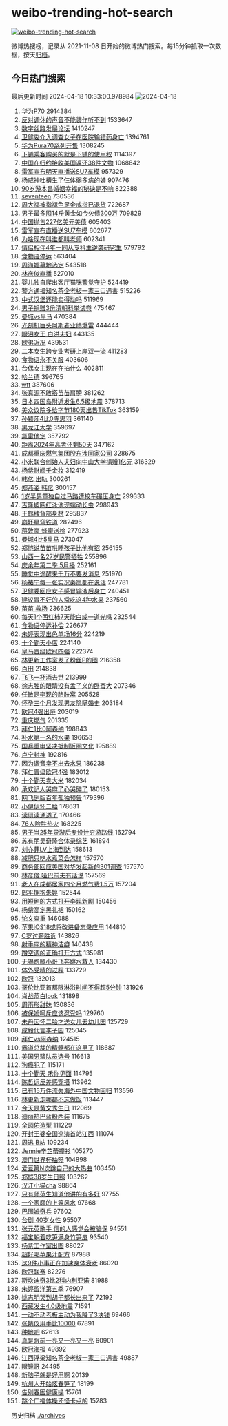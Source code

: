 # weibo-trending-hot-search

[![weibo-trending-hot-search](https://github.com/ameizi/weibo-trending-hot-search/actions/workflows/ci.yml/badge.svg)](https://github.com/ameizi/weibo-trending-hot-search/actions/workflows/ci.yml)

微博热搜榜，记录从 2021-11-08 日开始的微博热门搜索。每15分钟抓取一次数据，按天[归档](./archives)。

## 今日热门搜索

<!-- BEGIN --> 
最后更新时间 2024-04-18 10:33:00.978984 
![2024-04-18](https://imgs-storage.s3.us-east-005.backblazeb2.com/20240418/2024-04-18.png?versionId=4_z8fbbed132d73df8689c40f13_f106320e735f114ac_d20240418_m023300_c005_v0501012_t0016_u01713407580942) 
1. [华为P70](https://s.weibo.com/weibo?q=%E5%8D%8E%E4%B8%BAP70&t=31&band_rank=1&Refer=top) 2914384
1. [反对调休的声音不能装作听不到](https://s.weibo.com/weibo?q=%23%E5%8F%8D%E5%AF%B9%E8%B0%83%E4%BC%91%E7%9A%84%E5%A3%B0%E9%9F%B3%E4%B8%8D%E8%83%BD%E8%A3%85%E4%BD%9C%E5%90%AC%E4%B8%8D%E5%88%B0%23&t=31&band_rank=18&Refer=top) 1533647
1. [数字丝路发展论坛](https://s.weibo.com/weibo?q=%23%E6%95%B0%E5%AD%97%E4%B8%9D%E8%B7%AF%E5%8F%91%E5%B1%95%E8%AE%BA%E5%9D%9B%23&t=31&band_rank=3&Refer=top) 1410247
1. [卫健委介入调查女子在医院输错药身亡](https://s.weibo.com/weibo?q=%23%E5%8D%AB%E5%81%A5%E5%A7%94%E4%BB%8B%E5%85%A5%E8%B0%83%E6%9F%A5%E5%A5%B3%E5%AD%90%E5%9C%A8%E5%8C%BB%E9%99%A2%E8%BE%93%E9%94%99%E8%8D%AF%E8%BA%AB%E4%BA%A1%23&t=31&band_rank=1&Refer=top) 1394761
1. [华为Pura70系列开售](https://s.weibo.com/weibo?q=%23%E5%8D%8E%E4%B8%BAPura70%E7%B3%BB%E5%88%97%E5%BC%80%E5%94%AE%23&t=31&band_rank=4&Refer=top) 1308245
1. [下铺乘客购买的就是下铺的使用权](https://s.weibo.com/weibo?q=%23%E4%B8%8B%E9%93%BA%E4%B9%98%E5%AE%A2%E8%B4%AD%E4%B9%B0%E7%9A%84%E5%B0%B1%E6%98%AF%E4%B8%8B%E9%93%BA%E7%9A%84%E4%BD%BF%E7%94%A8%E6%9D%83%23&t=31&band_rank=1&Refer=top) 1114397
1. [中国在纽约接收美国返还38件文物](https://s.weibo.com/weibo?q=%23%E4%B8%AD%E5%9B%BD%E5%9C%A8%E7%BA%BD%E7%BA%A6%E6%8E%A5%E6%94%B6%E7%BE%8E%E5%9B%BD%E8%BF%94%E8%BF%9838%E4%BB%B6%E6%96%87%E7%89%A9%23&t=31&band_rank=29&Refer=top) 1068842
1. [雷军宣布明天直播送SU7车模](https://s.weibo.com/weibo?q=%23%E9%9B%B7%E5%86%9B%E5%AE%A3%E5%B8%83%E6%98%8E%E5%A4%A9%E7%9B%B4%E6%92%AD%E9%80%81SU7%E8%BD%A6%E6%A8%A1%23&t=31&band_rank=4&Refer=top) 957329
1. [杨威神吐槽生了仨体弱多病的娃](https://s.weibo.com/weibo?q=%23%E6%9D%A8%E5%A8%81%E7%A5%9E%E5%90%90%E6%A7%BD%E7%94%9F%E4%BA%86%E4%BB%A8%E4%BD%93%E5%BC%B1%E5%A4%9A%E7%97%85%E7%9A%84%E5%A8%83%23&t=31&band_rank=14&Refer=top) 907476
1. [90岁游本昌婚姻幸福的秘诀是不响](https://s.weibo.com/weibo?q=%2390%E5%B2%81%E6%B8%B8%E6%9C%AC%E6%98%8C%E5%A9%9A%E5%A7%BB%E5%B9%B8%E7%A6%8F%E7%9A%84%E7%A7%98%E8%AF%80%E6%98%AF%E4%B8%8D%E5%93%8D%23&t=31&band_rank=1&Refer=top) 822388
1. [seventeen](https://s.weibo.com/weibo?q=seventeen&t=31&band_rank=5&Refer=top) 730536
1. [周大福被指褪色足金戒指已退货](https://s.weibo.com/weibo?q=%23%E5%91%A8%E5%A4%A7%E7%A6%8F%E8%A2%AB%E6%8C%87%E8%A4%AA%E8%89%B2%E8%B6%B3%E9%87%91%E6%88%92%E6%8C%87%E5%B7%B2%E9%80%80%E8%B4%A7%23&t=31&band_rank=6&Refer=top) 722687
1. [男子最多囤14斤黄金如今欠债300万](https://s.weibo.com/weibo?q=%23%E7%94%B7%E5%AD%90%E6%9C%80%E5%A4%9A%E5%9B%A414%E6%96%A4%E9%BB%84%E9%87%91%E5%A6%82%E4%BB%8A%E6%AC%A0%E5%80%BA300%E4%B8%87%23&t=31&band_rank=47&Refer=top) 709829
1. [中国抛售227亿美元美债](https://s.weibo.com/weibo?q=%23%E4%B8%AD%E5%9B%BD%E6%8A%9B%E5%94%AE227%E4%BA%BF%E7%BE%8E%E5%85%83%E7%BE%8E%E5%80%BA%23&t=31&band_rank=16&Refer=top) 605403
1. [雷军宣布直播送SU7车模](https://s.weibo.com/weibo?q=%23%E9%9B%B7%E5%86%9B%E5%AE%A3%E5%B8%83%E7%9B%B4%E6%92%AD%E9%80%81SU7%E8%BD%A6%E6%A8%A1%23&t=31&band_rank=6&Refer=top) 602677
1. [为啥现在叫谁都叫老师](https://s.weibo.com/weibo?q=%23%E4%B8%BA%E5%95%A5%E7%8E%B0%E5%9C%A8%E5%8F%AB%E8%B0%81%E9%83%BD%E5%8F%AB%E8%80%81%E5%B8%88%23&t=31&band_rank=22&Refer=top) 602341
1. [情侣相伴4年一同从专科生逆袭研究生](https://s.weibo.com/weibo?q=%23%E6%83%85%E4%BE%A3%E7%9B%B8%E4%BC%B44%E5%B9%B4%E4%B8%80%E5%90%8C%E4%BB%8E%E4%B8%93%E7%A7%91%E7%94%9F%E9%80%86%E8%A2%AD%E7%A0%94%E7%A9%B6%E7%94%9F%23&t=31&band_rank=50&Refer=top) 579792
1. [食物语停运](https://s.weibo.com/weibo?q=%23%E9%A3%9F%E7%89%A9%E8%AF%AD%E5%81%9C%E8%BF%90%23&t=31&band_rank=2&Refer=top) 563404
1. [周海媚墓地选定](https://s.weibo.com/weibo?q=%23%E5%91%A8%E6%B5%B7%E5%AA%9A%E5%A2%93%E5%9C%B0%E9%80%89%E5%AE%9A%23&t=31&band_rank=7&Refer=top) 543518
1. [林彦俊直播](https://s.weibo.com/weibo?q=%E6%9E%97%E5%BD%A6%E4%BF%8A%E7%9B%B4%E6%92%AD&t=31&band_rank=4&Refer=top) 527010
1. [婴儿独自爬出客厅猫咪警觉守护](https://s.weibo.com/weibo?q=%23%E5%A9%B4%E5%84%BF%E7%8B%AC%E8%87%AA%E7%88%AC%E5%87%BA%E5%AE%A2%E5%8E%85%E7%8C%AB%E5%92%AA%E8%AD%A6%E8%A7%89%E5%AE%88%E6%8A%A4%23&t=31&band_rank=50&Refer=top) 524419
1. [警方通报知名茶企老板一家三口遇害](https://s.weibo.com/weibo?q=%23%E8%AD%A6%E6%96%B9%E9%80%9A%E6%8A%A5%E7%9F%A5%E5%90%8D%E8%8C%B6%E4%BC%81%E8%80%81%E6%9D%BF%E4%B8%80%E5%AE%B6%E4%B8%89%E5%8F%A3%E9%81%87%E5%AE%B3%23&t=31&band_rank=40&Refer=top) 515226
1. [中式汉堡还能卖得动吗](https://s.weibo.com/weibo?q=%23%E4%B8%AD%E5%BC%8F%E6%B1%89%E5%A0%A1%E8%BF%98%E8%83%BD%E5%8D%96%E5%BE%97%E5%8A%A8%E5%90%97%23&t=31&band_rank=17&Refer=top) 511969
1. [男子捐赠3份清朝科举试卷](https://s.weibo.com/weibo?q=%23%E7%94%B7%E5%AD%90%E6%8D%90%E8%B5%A03%E4%BB%BD%E6%B8%85%E6%9C%9D%E7%A7%91%E4%B8%BE%E8%AF%95%E5%8D%B7%23&t=31&band_rank=9&Refer=top) 475467
1. [曼城vs皇马](https://s.weibo.com/weibo?q=%23%E6%9B%BC%E5%9F%8Evs%E7%9A%87%E9%A9%AC%23&t=31&band_rank=29&Refer=top) 470384
1. [光刻机巨头阿斯麦业绩爆雷](https://s.weibo.com/weibo?q=%23%E5%85%89%E5%88%BB%E6%9C%BA%E5%B7%A8%E5%A4%B4%E9%98%BF%E6%96%AF%E9%BA%A6%E4%B8%9A%E7%BB%A9%E7%88%86%E9%9B%B7%23&t=31&band_rank=18&Refer=top) 444444
1. [眼泪女王 白洪夫妇](https://s.weibo.com/weibo?q=%E7%9C%BC%E6%B3%AA%E5%A5%B3%E7%8E%8B%20%E7%99%BD%E6%B4%AA%E5%A4%AB%E5%A6%87&t=31&band_rank=11&Refer=top) 443135
1. [欧弟近况](https://s.weibo.com/weibo?q=%23%E6%AC%A7%E5%BC%9F%E8%BF%91%E5%86%B5%23&t=31&band_rank=40&Refer=top) 439531
1. [二本女生跨专业考研上岸双一流](https://s.weibo.com/weibo?q=%23%E4%BA%8C%E6%9C%AC%E5%A5%B3%E7%94%9F%E8%B7%A8%E4%B8%93%E4%B8%9A%E8%80%83%E7%A0%94%E4%B8%8A%E5%B2%B8%E5%8F%8C%E4%B8%80%E6%B5%81%23&t=31&band_rank=6&Refer=top) 411283
1. [食物语永不关服](https://s.weibo.com/weibo?q=%23%E9%A3%9F%E7%89%A9%E8%AF%AD%E6%B0%B8%E4%B8%8D%E5%85%B3%E6%9C%8D%23&t=31&band_rank=7&Refer=top) 403606
1. [台偶女主现在在拍什么](https://s.weibo.com/weibo?q=%23%E5%8F%B0%E5%81%B6%E5%A5%B3%E4%B8%BB%E7%8E%B0%E5%9C%A8%E5%9C%A8%E6%8B%8D%E4%BB%80%E4%B9%88%23&t=31&band_rank=18&Refer=top) 402811
1. [哈兰德](https://s.weibo.com/weibo?q=%E5%93%88%E5%85%B0%E5%BE%B7&t=31&band_rank=32&Refer=top) 396765
1. [wtt](https://s.weibo.com/weibo?q=wtt&t=31&band_rank=13&Refer=top) 387606
1. [张真源不敢搭苗苗肩膀](https://s.weibo.com/weibo?q=%23%E5%BC%A0%E7%9C%9F%E6%BA%90%E4%B8%8D%E6%95%A2%E6%90%AD%E8%8B%97%E8%8B%97%E8%82%A9%E8%86%80%23&t=31&band_rank=8&Refer=top) 381262
1. [日本四国岛附近发生6.5级地震](https://s.weibo.com/weibo?q=%23%E6%97%A5%E6%9C%AC%E5%9B%9B%E5%9B%BD%E5%B2%9B%E9%99%84%E8%BF%91%E5%8F%91%E7%94%9F6.5%E7%BA%A7%E5%9C%B0%E9%9C%87%23&t=31&band_rank=9&Refer=top) 378713
1. [美众议院多给字节180天出售TikTok](https://s.weibo.com/weibo?q=%23%E7%BE%8E%E4%BC%97%E8%AE%AE%E9%99%A2%E5%A4%9A%E7%BB%99%E5%AD%97%E8%8A%82180%E5%A4%A9%E5%87%BA%E5%94%AETikTok%23&t=31&band_rank=13&Refer=top) 363159
1. [孙颖莎4比0陈思羽](https://s.weibo.com/weibo?q=%23%E5%AD%99%E9%A2%96%E8%8E%8E4%E6%AF%940%E9%99%88%E6%80%9D%E7%BE%BD%23&t=31&band_rank=10&Refer=top) 361140
1. [黑龙江大学](https://s.weibo.com/weibo?q=%E9%BB%91%E9%BE%99%E6%B1%9F%E5%A4%A7%E5%AD%A6&t=31&band_rank=11&Refer=top) 359697
1. [氯雷他定](https://s.weibo.com/weibo?q=%E6%B0%AF%E9%9B%B7%E4%BB%96%E5%AE%9A&t=31&band_rank=12&Refer=top) 357792
1. [距离2024年高考还剩50天](https://s.weibo.com/weibo?q=%23%E8%B7%9D%E7%A6%BB2024%E5%B9%B4%E9%AB%98%E8%80%83%E8%BF%98%E5%89%A950%E5%A4%A9%23&t=31&band_rank=28&Refer=top) 347162
1. [成都重庆燃气集团股东涉同家公司](https://s.weibo.com/weibo?q=%23%E6%88%90%E9%83%BD%E9%87%8D%E5%BA%86%E7%87%83%E6%B0%94%E9%9B%86%E5%9B%A2%E8%82%A1%E4%B8%9C%E6%B6%89%E5%90%8C%E5%AE%B6%E5%85%AC%E5%8F%B8%23&t=31&band_rank=15&Refer=top) 328675
1. [小米联合创始人夫妇向中山大学捐赠1亿元](https://s.weibo.com/weibo?q=%23%E5%B0%8F%E7%B1%B3%E8%81%94%E5%90%88%E5%88%9B%E5%A7%8B%E4%BA%BA%E5%A4%AB%E5%A6%87%E5%90%91%E4%B8%AD%E5%B1%B1%E5%A4%A7%E5%AD%A6%E6%8D%90%E8%B5%A01%E4%BA%BF%E5%85%83%23&t=31&band_rank=15&Refer=top) 316329
1. [杨紫财阀千金妆](https://s.weibo.com/weibo?q=%23%E6%9D%A8%E7%B4%AB%E8%B4%A2%E9%98%80%E5%8D%83%E9%87%91%E5%A6%86%23&t=31&band_rank=19&Refer=top) 312419
1. [韩亿 出轨](https://s.weibo.com/weibo?q=%E9%9F%A9%E4%BA%BF%20%E5%87%BA%E8%BD%A8&t=31&band_rank=11&Refer=top) 300261
1. [郑燕姿 韩亿](https://s.weibo.com/weibo?q=%E9%83%91%E7%87%95%E5%A7%BF%20%E9%9F%A9%E4%BA%BF&t=31&band_rank=17&Refer=top) 300157
1. [1岁半男童独自过马路遭校车碾压身亡](https://s.weibo.com/weibo?q=%231%E5%B2%81%E5%8D%8A%E7%94%B7%E7%AB%A5%E7%8B%AC%E8%87%AA%E8%BF%87%E9%A9%AC%E8%B7%AF%E9%81%AD%E6%A0%A1%E8%BD%A6%E7%A2%BE%E5%8E%8B%E8%BA%AB%E4%BA%A1%23&t=31&band_rank=31&Refer=top) 299333
1. [吉隆坡网红泳池现蠕动长虫](https://s.weibo.com/weibo?q=%23%E5%90%89%E9%9A%86%E5%9D%A1%E7%BD%91%E7%BA%A2%E6%B3%B3%E6%B1%A0%E7%8E%B0%E8%A0%95%E5%8A%A8%E9%95%BF%E8%99%AB%23&t=31&band_rank=15&Refer=top) 298943
1. [王鹤棣背部身材](https://s.weibo.com/weibo?q=%23%E7%8E%8B%E9%B9%A4%E6%A3%A3%E8%83%8C%E9%83%A8%E8%BA%AB%E6%9D%90%23&t=31&band_rank=14&Refer=top) 295837
1. [崩坏星穹铁道](https://s.weibo.com/weibo?q=%E5%B4%A9%E5%9D%8F%E6%98%9F%E7%A9%B9%E9%93%81%E9%81%93&t=31&band_rank=16&Refer=top) 282496
1. [蒋敦豪 蜂蜜送检](https://s.weibo.com/weibo?q=%E8%92%8B%E6%95%A6%E8%B1%AA%20%E8%9C%82%E8%9C%9C%E9%80%81%E6%A3%80&t=31&band_rank=19&Refer=top) 277923
1. [曼城4比5皇马](https://s.weibo.com/weibo?q=%23%E6%9B%BC%E5%9F%8E4%E6%AF%945%E7%9A%87%E9%A9%AC%23&t=31&band_rank=17&Refer=top) 273047
1. [郑恺说苗苗哄睡孩子比他有招](https://s.weibo.com/weibo?q=%23%E9%83%91%E6%81%BA%E8%AF%B4%E8%8B%97%E8%8B%97%E5%93%84%E7%9D%A1%E5%AD%A9%E5%AD%90%E6%AF%94%E4%BB%96%E6%9C%89%E6%8B%9B%23&t=31&band_rank=16&Refer=top) 256155
1. [山西一名27岁民警牺牲](https://s.weibo.com/weibo?q=%23%E5%B1%B1%E8%A5%BF%E4%B8%80%E5%90%8D27%E5%B2%81%E6%B0%91%E8%AD%A6%E7%89%BA%E7%89%B2%23&t=31&band_rank=17&Refer=top) 255896
1. [庆余年第二季 5月播](https://s.weibo.com/weibo?q=%E5%BA%86%E4%BD%99%E5%B9%B4%E7%AC%AC%E4%BA%8C%E5%AD%A3%205%E6%9C%88%E6%92%AD&t=31&band_rank=18&Refer=top) 252161
1. [睡觉中途醒来千万不要发消息](https://s.weibo.com/weibo?q=%23%E7%9D%A1%E8%A7%89%E4%B8%AD%E9%80%94%E9%86%92%E6%9D%A5%E5%8D%83%E4%B8%87%E4%B8%8D%E8%A6%81%E5%8F%91%E6%B6%88%E6%81%AF%23&t=31&band_rank=22&Refer=top) 251970
1. [杨祐宁每一张实况秦岚都在说话](https://s.weibo.com/weibo?q=%23%E6%9D%A8%E7%A5%90%E5%AE%81%E6%AF%8F%E4%B8%80%E5%BC%A0%E5%AE%9E%E5%86%B5%E7%A7%A6%E5%B2%9A%E9%83%BD%E5%9C%A8%E8%AF%B4%E8%AF%9D%23&t=31&band_rank=39&Refer=top) 247781
1. [卫健委回应女子感冒输液后身亡](https://s.weibo.com/weibo?q=%23%E5%8D%AB%E5%81%A5%E5%A7%94%E5%9B%9E%E5%BA%94%E5%A5%B3%E5%AD%90%E6%84%9F%E5%86%92%E8%BE%93%E6%B6%B2%E5%90%8E%E8%BA%AB%E4%BA%A1%23&t=31&band_rank=20&Refer=top) 240451
1. [建议胃不好的人常吃这4种水果](https://s.weibo.com/weibo?q=%23%E5%BB%BA%E8%AE%AE%E8%83%83%E4%B8%8D%E5%A5%BD%E7%9A%84%E4%BA%BA%E5%B8%B8%E5%90%83%E8%BF%994%E7%A7%8D%E6%B0%B4%E6%9E%9C%23&t=31&band_rank=23&Refer=top) 237560
1. [苗苗 救场](https://s.weibo.com/weibo?q=%E8%8B%97%E8%8B%97%20%E6%95%91%E5%9C%BA&t=31&band_rank=22&Refer=top) 236625
1. [每天1个西红柿7天能白成一道光吗](https://s.weibo.com/weibo?q=%23%E6%AF%8F%E5%A4%A91%E4%B8%AA%E8%A5%BF%E7%BA%A2%E6%9F%BF7%E5%A4%A9%E8%83%BD%E7%99%BD%E6%88%90%E4%B8%80%E9%81%93%E5%85%89%E5%90%97%23&t=31&band_rank=42&Refer=top) 232544
1. [食物语停运补偿](https://s.weibo.com/weibo?q=%23%E9%A3%9F%E7%89%A9%E8%AF%AD%E5%81%9C%E8%BF%90%E8%A1%A5%E5%81%BF%23&t=31&band_rank=19&Refer=top) 226677
1. [朱婷表现出色单场16分](https://s.weibo.com/weibo?q=%23%E6%9C%B1%E5%A9%B7%E8%A1%A8%E7%8E%B0%E5%87%BA%E8%89%B2%E5%8D%95%E5%9C%BA16%E5%88%86%23&t=31&band_rank=33&Refer=top) 224219
1. [十个勤天小店](https://s.weibo.com/weibo?q=%E5%8D%81%E4%B8%AA%E5%8B%A4%E5%A4%A9%E5%B0%8F%E5%BA%97&t=31&band_rank=26&Refer=top) 224140
1. [皇马晋级欧冠四强](https://s.weibo.com/weibo?q=%23%E7%9A%87%E9%A9%AC%E6%99%8B%E7%BA%A7%E6%AC%A7%E5%86%A0%E5%9B%9B%E5%BC%BA%23&t=31&band_rank=15&Refer=top) 222374
1. [林更新工作室发了粉丝P的图](https://s.weibo.com/weibo?q=%23%E6%9E%97%E6%9B%B4%E6%96%B0%E5%B7%A5%E4%BD%9C%E5%AE%A4%E5%8F%91%E4%BA%86%E7%B2%89%E4%B8%9DP%E7%9A%84%E5%9B%BE%23&t=31&band_rank=27&Refer=top) 216358
1. [百田](https://s.weibo.com/weibo?q=%E7%99%BE%E7%94%B0&t=31&band_rank=20&Refer=top) 214838
1. [飞飞一杯酒去世](https://s.weibo.com/weibo?q=%23%E9%A3%9E%E9%A3%9E%E4%B8%80%E6%9D%AF%E9%85%92%E5%8E%BB%E4%B8%96%23&t=31&band_rank=21&Refer=top) 213999
1. [徐志胜的眼睛没有孟子义的卧蚕大](https://s.weibo.com/weibo?q=%E5%BE%90%E5%BF%97%E8%83%9C%E7%9A%84%E7%9C%BC%E7%9D%9B%E6%B2%A1%E6%9C%89%E5%AD%9F%E5%AD%90%E4%B9%89%E7%9A%84%E5%8D%A7%E8%9A%95%E5%A4%A7&t=31&band_rank=24&Refer=top) 207346
1. [任敏是李现的胳肢窝](https://s.weibo.com/weibo?q=%23%E4%BB%BB%E6%95%8F%E6%98%AF%E6%9D%8E%E7%8E%B0%E7%9A%84%E8%83%B3%E8%82%A2%E7%AA%9D%23&t=31&band_rank=25&Refer=top) 205528
1. [怀孕三个月发现男友隐瞒婚史](https://s.weibo.com/weibo?q=%23%E6%80%80%E5%AD%95%E4%B8%89%E4%B8%AA%E6%9C%88%E5%8F%91%E7%8E%B0%E7%94%B7%E5%8F%8B%E9%9A%90%E7%9E%92%E5%A9%9A%E5%8F%B2%23&t=31&band_rank=26&Refer=top) 203184
1. [欧冠4强出炉](https://s.weibo.com/weibo?q=%23%E6%AC%A7%E5%86%A04%E5%BC%BA%E5%87%BA%E7%82%89%23&t=31&band_rank=32&Refer=top) 203019
1. [重庆燃气](https://s.weibo.com/weibo?q=%E9%87%8D%E5%BA%86%E7%87%83%E6%B0%94&t=31&band_rank=38&Refer=top) 201335
1. [拜仁1比0阿森纳](https://s.weibo.com/weibo?q=%23%E6%8B%9C%E4%BB%811%E6%AF%940%E9%98%BF%E6%A3%AE%E7%BA%B3%23&t=31&band_rank=16&Refer=top) 198843
1. [补水第一名的水果](https://s.weibo.com/weibo?q=%23%E8%A1%A5%E6%B0%B4%E7%AC%AC%E4%B8%80%E5%90%8D%E7%9A%84%E6%B0%B4%E6%9E%9C%23&t=31&band_rank=22&Refer=top) 196653
1. [国乒重申坚决抵制饭圈文化](https://s.weibo.com/weibo?q=%23%E5%9B%BD%E4%B9%92%E9%87%8D%E7%94%B3%E5%9D%9A%E5%86%B3%E6%8A%B5%E5%88%B6%E9%A5%AD%E5%9C%88%E6%96%87%E5%8C%96%23&t=31&band_rank=26&Refer=top) 195889
1. [卢宁封神](https://s.weibo.com/weibo?q=%E5%8D%A2%E5%AE%81%E5%B0%81%E7%A5%9E&t=31&band_rank=19&Refer=top) 192816
1. [因为谐音卖不出去水果](https://s.weibo.com/weibo?q=%23%E5%9B%A0%E4%B8%BA%E8%B0%90%E9%9F%B3%E5%8D%96%E4%B8%8D%E5%87%BA%E5%8E%BB%E6%B0%B4%E6%9E%9C%23&t=31&band_rank=27&Refer=top) 186238
1. [拜仁晋级欧冠4强](https://s.weibo.com/weibo?q=%23%E6%8B%9C%E4%BB%81%E6%99%8B%E7%BA%A7%E6%AC%A7%E5%86%A04%E5%BC%BA%23&t=31&band_rank=18&Refer=top) 183012
1. [十个勤天卖大米](https://s.weibo.com/weibo?q=%23%E5%8D%81%E4%B8%AA%E5%8B%A4%E5%A4%A9%E5%8D%96%E5%A4%A7%E7%B1%B3%23&t=31&band_rank=32&Refer=top) 182034
1. [承欢记人哭麻了心哭碎了](https://s.weibo.com/weibo?q=%23%E6%89%BF%E6%AC%A2%E8%AE%B0%E4%BA%BA%E5%93%AD%E9%BA%BB%E4%BA%86%E5%BF%83%E5%93%AD%E7%A2%8E%E4%BA%86%23&t=31&band_rank=29&Refer=top) 180153
1. [网飞剧版百年孤独预告](https://s.weibo.com/weibo?q=%23%E7%BD%91%E9%A3%9E%E5%89%A7%E7%89%88%E7%99%BE%E5%B9%B4%E5%AD%A4%E7%8B%AC%E9%A2%84%E5%91%8A%23&t=31&band_rank=26&Refer=top) 179396
1. [小伊伊怀二胎](https://s.weibo.com/weibo?q=%23%E5%B0%8F%E4%BC%8A%E4%BC%8A%E6%80%80%E4%BA%8C%E8%83%8E%23&t=31&band_rank=27&Refer=top) 178631
1. [读研读通透了](https://s.weibo.com/weibo?q=%23%E8%AF%BB%E7%A0%94%E8%AF%BB%E9%80%9A%E9%80%8F%E4%BA%86%23&t=31&band_rank=31&Refer=top) 170466
1. [76人险胜热火](https://s.weibo.com/weibo?q=76%E4%BA%BA%E9%99%A9%E8%83%9C%E7%83%AD%E7%81%AB&t=31&band_rank=28&Refer=top) 168225
1. [男子当25年导游后专设计穷游路线](https://s.weibo.com/weibo?q=%23%E7%94%B7%E5%AD%90%E5%BD%9325%E5%B9%B4%E5%AF%BC%E6%B8%B8%E5%90%8E%E4%B8%93%E8%AE%BE%E8%AE%A1%E7%A9%B7%E6%B8%B8%E8%B7%AF%E7%BA%BF%23&t=31&band_rank=30&Refer=top) 162794
1. [苏有朋吴奇隆合体录综艺](https://s.weibo.com/weibo?q=%23%E8%8B%8F%E6%9C%89%E6%9C%8B%E5%90%B4%E5%A5%87%E9%9A%86%E5%90%88%E4%BD%93%E5%BD%95%E7%BB%BC%E8%89%BA%23&t=31&band_rank=45&Refer=top) 161894
1. [刘亦菲LV上海到达](https://s.weibo.com/weibo?q=%23%E5%88%98%E4%BA%A6%E8%8F%B2LV%E4%B8%8A%E6%B5%B7%E5%88%B0%E8%BE%BE%23&t=31&band_rank=28&Refer=top) 158613
1. [减肥只吃水煮菜会怎样](https://s.weibo.com/weibo?q=%E5%87%8F%E8%82%A5%E5%8F%AA%E5%90%83%E6%B0%B4%E7%85%AE%E8%8F%9C%E4%BC%9A%E6%80%8E%E6%A0%B7&t=31&band_rank=29&Refer=top) 157570
1. [商务部回应美国对华发起新的301调查](https://s.weibo.com/weibo?q=%23%E5%95%86%E5%8A%A1%E9%83%A8%E5%9B%9E%E5%BA%94%E7%BE%8E%E5%9B%BD%E5%AF%B9%E5%8D%8E%E5%8F%91%E8%B5%B7%E6%96%B0%E7%9A%84301%E8%B0%83%E6%9F%A5%23&t=31&band_rank=30&Refer=top) 157570
1. [林彦俊 哑巴前夫有话说](https://s.weibo.com/weibo?q=%E6%9E%97%E5%BD%A6%E4%BF%8A%20%E5%93%91%E5%B7%B4%E5%89%8D%E5%A4%AB%E6%9C%89%E8%AF%9D%E8%AF%B4&t=31&band_rank=31&Refer=top) 157569
1. [老人在成都居家四个月燃气费1.5万](https://s.weibo.com/weibo?q=%23%E8%80%81%E4%BA%BA%E5%9C%A8%E6%88%90%E9%83%BD%E5%B1%85%E5%AE%B6%E5%9B%9B%E4%B8%AA%E6%9C%88%E7%87%83%E6%B0%94%E8%B4%B91.5%E4%B8%87%23&t=31&band_rank=30&Refer=top) 157204
1. [郎平拥抱朱婷](https://s.weibo.com/weibo?q=%23%E9%83%8E%E5%B9%B3%E6%8B%A5%E6%8A%B1%E6%9C%B1%E5%A9%B7%23&t=31&band_rank=34&Refer=top) 152544
1. [用短剧的方式打开李现新剧](https://s.weibo.com/weibo?q=%23%E7%94%A8%E7%9F%AD%E5%89%A7%E7%9A%84%E6%96%B9%E5%BC%8F%E6%89%93%E5%BC%80%E6%9D%8E%E7%8E%B0%E6%96%B0%E5%89%A7%23&t=31&band_rank=33&Refer=top) 150456
1. [杨紫高定黑礼裙](https://s.weibo.com/weibo?q=%23%E6%9D%A8%E7%B4%AB%E9%AB%98%E5%AE%9A%E9%BB%91%E7%A4%BC%E8%A3%99%23&t=31&band_rank=33&Refer=top) 150162
1. [论文查重](https://s.weibo.com/weibo?q=%E8%AE%BA%E6%96%87%E6%9F%A5%E9%87%8D&t=31&band_rank=46&Refer=top) 146088
1. [苹果iOS18或将改进备忘录应用](https://s.weibo.com/weibo?q=%23%E8%8B%B9%E6%9E%9CiOS18%E6%88%96%E5%B0%86%E6%94%B9%E8%BF%9B%E5%A4%87%E5%BF%98%E5%BD%95%E5%BA%94%E7%94%A8%23&t=31&band_rank=27&Refer=top) 144810
1. [C罗讨薪胜诉](https://s.weibo.com/weibo?q=%23C%E7%BD%97%E8%AE%A8%E8%96%AA%E8%83%9C%E8%AF%89%23&t=31&band_rank=34&Refer=top) 143826
1. [射手座的精神洁癖](https://s.weibo.com/weibo?q=%23%E5%B0%84%E6%89%8B%E5%BA%A7%E7%9A%84%E7%B2%BE%E7%A5%9E%E6%B4%81%E7%99%96%23&t=31&band_rank=34&Refer=top) 140438
1. [蹭空调的正确打开方式](https://s.weibo.com/weibo?q=%23%E8%B9%AD%E7%A9%BA%E8%B0%83%E7%9A%84%E6%AD%A3%E7%A1%AE%E6%89%93%E5%BC%80%E6%96%B9%E5%BC%8F%23&t=31&band_rank=30&Refer=top) 135981
1. [无锡跑腿小哥飞奔跳水救人](https://s.weibo.com/weibo?q=%23%E6%97%A0%E9%94%A1%E8%B7%91%E8%85%BF%E5%B0%8F%E5%93%A5%E9%A3%9E%E5%A5%94%E8%B7%B3%E6%B0%B4%E6%95%91%E4%BA%BA%23&t=31&band_rank=35&Refer=top) 134430
1. [体外受精的过程](https://s.weibo.com/weibo?q=%E4%BD%93%E5%A4%96%E5%8F%97%E7%B2%BE%E7%9A%84%E8%BF%87%E7%A8%8B&t=31&band_rank=35&Refer=top) 133729
1. [欧冠](https://s.weibo.com/weibo?q=%E6%AC%A7%E5%86%A0&t=31&band_rank=47&Refer=top) 132013
1. [哥伦比亚首都限淋浴时间不得超5分钟](https://s.weibo.com/weibo?q=%23%E5%93%A5%E4%BC%A6%E6%AF%94%E4%BA%9A%E9%A6%96%E9%83%BD%E9%99%90%E6%B7%8B%E6%B5%B4%E6%97%B6%E9%97%B4%E4%B8%8D%E5%BE%97%E8%B6%855%E5%88%86%E9%92%9F%23&t=31&band_rank=38&Refer=top) 131926
1. [肖战蓝白look](https://s.weibo.com/weibo?q=%E8%82%96%E6%88%98%E8%93%9D%E7%99%BDlook&t=31&band_rank=49&Refer=top) 131898
1. [周雨彤甜妹](https://s.weibo.com/weibo?q=%23%E5%91%A8%E9%9B%A8%E5%BD%A4%E7%94%9C%E5%A6%B9%23&t=31&band_rank=43&Refer=top) 130836
1. [被保姆呵斥应该忍受吗](https://s.weibo.com/weibo?q=%23%E8%A2%AB%E4%BF%9D%E5%A7%86%E5%91%B5%E6%96%A5%E5%BA%94%E8%AF%A5%E5%BF%8D%E5%8F%97%E5%90%97%23&t=31&band_rank=39&Refer=top) 129760
1. [朱丹因怀二胎才送女儿去幼儿园](https://s.weibo.com/weibo?q=%23%E6%9C%B1%E4%B8%B9%E5%9B%A0%E6%80%80%E4%BA%8C%E8%83%8E%E6%89%8D%E9%80%81%E5%A5%B3%E5%84%BF%E5%8E%BB%E5%B9%BC%E5%84%BF%E5%9B%AD%23&t=31&band_rank=36&Refer=top) 125729
1. [成毅代言李子园](https://s.weibo.com/weibo?q=%E6%88%90%E6%AF%85%E4%BB%A3%E8%A8%80%E6%9D%8E%E5%AD%90%E5%9B%AD&t=31&band_rank=38&Refer=top) 125045
1. [拜仁vs阿森纳](https://s.weibo.com/weibo?q=%E6%8B%9C%E4%BB%81vs%E9%98%BF%E6%A3%AE%E7%BA%B3&t=31&band_rank=45&Refer=top) 124515
1. [霸道总裁的精髓都在这里了](https://s.weibo.com/weibo?q=%23%E9%9C%B8%E9%81%93%E6%80%BB%E8%A3%81%E7%9A%84%E7%B2%BE%E9%AB%93%E9%83%BD%E5%9C%A8%E8%BF%99%E9%87%8C%E4%BA%86%23&t=31&band_rank=42&Refer=top) 118687
1. [美国男篮队员选号](https://s.weibo.com/weibo?q=%23%E7%BE%8E%E5%9B%BD%E7%94%B7%E7%AF%AE%E9%98%9F%E5%91%98%E9%80%89%E5%8F%B7%23&t=31&band_rank=49&Refer=top) 116613
1. [狗瘾犯了](https://s.weibo.com/weibo?q=%E7%8B%97%E7%98%BE%E7%8A%AF%E4%BA%86&t=31&band_rank=37&Refer=top) 115171
1. [十个勤天 禾你见面](https://s.weibo.com/weibo?q=%E5%8D%81%E4%B8%AA%E5%8B%A4%E5%A4%A9%20%E7%A6%BE%E4%BD%A0%E8%A7%81%E9%9D%A2&t=31&band_rank=38&Refer=top) 114795
1. [陈哲远反差感穿搭](https://s.weibo.com/weibo?q=%23%E9%99%88%E5%93%B2%E8%BF%9C%E5%8F%8D%E5%B7%AE%E6%84%9F%E7%A9%BF%E6%90%AD%23&t=31&band_rank=43&Refer=top) 113962
1. [已有15万件流失海外中国文物回归](https://s.weibo.com/weibo?q=%23%E5%B7%B2%E6%9C%8915%E4%B8%87%E4%BB%B6%E6%B5%81%E5%A4%B1%E6%B5%B7%E5%A4%96%E4%B8%AD%E5%9B%BD%E6%96%87%E7%89%A9%E5%9B%9E%E5%BD%92%23&t=31&band_rank=50&Refer=top) 113556
1. [林更新走哪都不忘做饭](https://s.weibo.com/weibo?q=%23%E6%9E%97%E6%9B%B4%E6%96%B0%E8%B5%B0%E5%93%AA%E9%83%BD%E4%B8%8D%E5%BF%98%E5%81%9A%E9%A5%AD%23&t=31&band_rank=42&Refer=top) 113447
1. [今天是黄文秀生日](https://s.weibo.com/weibo?q=%23%E4%BB%8A%E5%A4%A9%E6%98%AF%E9%BB%84%E6%96%87%E7%A7%80%E7%94%9F%E6%97%A5%23&t=31&band_rank=44&Refer=top) 112069
1. [迪丽热巴蓝粉西装](https://s.weibo.com/weibo?q=%23%E8%BF%AA%E4%B8%BD%E7%83%AD%E5%B7%B4%E8%93%9D%E7%B2%89%E8%A5%BF%E8%A3%85%23&t=31&band_rank=34&Refer=top) 111675
1. [全圆佑造型](https://s.weibo.com/weibo?q=%E5%85%A8%E5%9C%86%E4%BD%91%E9%80%A0%E5%9E%8B&t=31&band_rank=45&Refer=top) 111229
1. [开封王婆全国巡演首站江西](https://s.weibo.com/weibo?q=%23%E5%BC%80%E5%B0%81%E7%8E%8B%E5%A9%86%E5%85%A8%E5%9B%BD%E5%B7%A1%E6%BC%94%E9%A6%96%E7%AB%99%E6%B1%9F%E8%A5%BF%23&t=31&band_rank=46&Refer=top) 111074
1. [周迅 B站](https://s.weibo.com/weibo?q=%E5%91%A8%E8%BF%85%20B%E7%AB%99&t=31&band_rank=41&Refer=top) 109234
1. [Jennie辛芷蕾撞衫](https://s.weibo.com/weibo?q=%23Jennie%E8%BE%9B%E8%8A%B7%E8%95%BE%E6%92%9E%E8%A1%AB%23&t=31&band_rank=42&Refer=top) 105270
1. [澳门世界杯抽签](https://s.weibo.com/weibo?q=%E6%BE%B3%E9%97%A8%E4%B8%96%E7%95%8C%E6%9D%AF%E6%8A%BD%E7%AD%BE&t=31&band_rank=48&Refer=top) 104898
1. [爱豆第N次跳自己的大热曲](https://s.weibo.com/weibo?q=%E7%88%B1%E8%B1%86%E7%AC%ACN%E6%AC%A1%E8%B7%B3%E8%87%AA%E5%B7%B1%E7%9A%84%E5%A4%A7%E7%83%AD%E6%9B%B2&t=31&band_rank=45&Refer=top) 103450
1. [郑恺38岁生日照](https://s.weibo.com/weibo?q=%23%E9%83%91%E6%81%BA38%E5%B2%81%E7%94%9F%E6%97%A5%E7%85%A7%23&t=31&band_rank=43&Refer=top) 103262
1. [汉江小猫cha](https://s.weibo.com/weibo?q=%23%E6%B1%89%E6%B1%9F%E5%B0%8F%E7%8C%ABcha%23&t=31&band_rank=39&Refer=top) 98864
1. [只有师范生知道他讲的有多好](https://s.weibo.com/weibo?q=%23%E5%8F%AA%E6%9C%89%E5%B8%88%E8%8C%83%E7%94%9F%E7%9F%A5%E9%81%93%E4%BB%96%E8%AE%B2%E7%9A%84%E6%9C%89%E5%A4%9A%E5%A5%BD%23&t=31&band_rank=44&Refer=top) 97755
1. [一个家庭的上等风水](https://s.weibo.com/weibo?q=%23%E4%B8%80%E4%B8%AA%E5%AE%B6%E5%BA%AD%E7%9A%84%E4%B8%8A%E7%AD%89%E9%A3%8E%E6%B0%B4%23&t=31&band_rank=45&Refer=top) 97668
1. [巴图姆奇兵](https://s.weibo.com/weibo?q=%23%E5%B7%B4%E5%9B%BE%E5%A7%86%E5%A5%87%E5%85%B5%23&t=31&band_rank=46&Refer=top) 97602
1. [台剧 40岁女性](https://s.weibo.com/weibo?q=%E5%8F%B0%E5%89%A7%2040%E5%B2%81%E5%A5%B3%E6%80%A7&t=31&band_rank=46&Refer=top) 95507
1. [张元英歌手 信的人感觉会被骗保](https://s.weibo.com/weibo?q=%E5%BC%A0%E5%85%83%E8%8B%B1%E6%AD%8C%E6%89%8B%20%E4%BF%A1%E7%9A%84%E4%BA%BA%E6%84%9F%E8%A7%89%E4%BC%9A%E8%A2%AB%E9%AA%97%E4%BF%9D&t=31&band_rank=47&Refer=top) 94551
1. [福宝躺着吃笋满身竹笋皮](https://s.weibo.com/weibo?q=%23%E7%A6%8F%E5%AE%9D%E8%BA%BA%E7%9D%80%E5%90%83%E7%AC%8B%E6%BB%A1%E8%BA%AB%E7%AB%B9%E7%AC%8B%E7%9A%AE%23&t=31&band_rank=48&Refer=top) 93540
1. [杨紫工作室出图](https://s.weibo.com/weibo?q=%E6%9D%A8%E7%B4%AB%E5%B7%A5%E4%BD%9C%E5%AE%A4%E5%87%BA%E5%9B%BE&t=31&band_rank=49&Refer=top) 88027
1. [超好喝苹果汁配方](https://s.weibo.com/weibo?q=%E8%B6%85%E5%A5%BD%E5%96%9D%E8%8B%B9%E6%9E%9C%E6%B1%81%E9%85%8D%E6%96%B9&t=31&band_rank=50&Refer=top) 87988
1. [这9件小事正在加速身体衰老](https://s.weibo.com/weibo?q=%23%E8%BF%999%E4%BB%B6%E5%B0%8F%E4%BA%8B%E6%AD%A3%E5%9C%A8%E5%8A%A0%E9%80%9F%E8%BA%AB%E4%BD%93%E8%A1%B0%E8%80%81%23&t=31&band_rank=42&Refer=top) 86020
1. [欧冠联赛](https://s.weibo.com/weibo?q=%23%E6%AC%A7%E5%86%A0%E8%81%94%E8%B5%9B%23&t=31&band_rank=43&Refer=top) 82276
1. [斯坎迪奇3比2科内利亚诺](https://s.weibo.com/weibo?q=%23%E6%96%AF%E5%9D%8E%E8%BF%AA%E5%A5%873%E6%AF%942%E7%A7%91%E5%86%85%E5%88%A9%E4%BA%9A%E8%AF%BA%23&t=31&band_rank=49&Refer=top) 81988
1. [朱婷留洋第五季](https://s.weibo.com/weibo?q=%23%E6%9C%B1%E5%A9%B7%E7%95%99%E6%B4%8B%E7%AC%AC%E4%BA%94%E5%AD%A3%23&t=31&band_rank=50&Refer=top) 76907
1. [姚志明哭到胡子都长出来了](https://s.weibo.com/weibo?q=%23%E5%A7%9A%E5%BF%97%E6%98%8E%E5%93%AD%E5%88%B0%E8%83%A1%E5%AD%90%E9%83%BD%E9%95%BF%E5%87%BA%E6%9D%A5%E4%BA%86%23&t=31&band_rank=47&Refer=top) 72192
1. [西藏发生4.0级地震](https://s.weibo.com/weibo?q=%23%E8%A5%BF%E8%97%8F%E5%8F%91%E7%94%9F4.0%E7%BA%A7%E5%9C%B0%E9%9C%87%23&t=31&band_rank=50&Refer=top) 71591
1. [一动不动老板主动为我降了3块钱](https://s.weibo.com/weibo?q=%23%E4%B8%80%E5%8A%A8%E4%B8%8D%E5%8A%A8%E8%80%81%E6%9D%BF%E4%B8%BB%E5%8A%A8%E4%B8%BA%E6%88%91%E9%99%8D%E4%BA%863%E5%9D%97%E9%92%B1%23&t=31&band_rank=50&Refer=top) 69466
1. [张婧仪用手比10000](https://s.weibo.com/weibo?q=%23%E5%BC%A0%E5%A9%A7%E4%BB%AA%E7%94%A8%E6%89%8B%E6%AF%9410000%23&t=31&band_rank=36&Refer=top) 67891
1. [种地吧](https://s.weibo.com/weibo?q=%E7%A7%8D%E5%9C%B0%E5%90%A7&t=31&band_rank=49&Refer=top) 62613
1. [真是眼前一亮又一亮又一亮](https://s.weibo.com/weibo?q=%23%E7%9C%9F%E6%98%AF%E7%9C%BC%E5%89%8D%E4%B8%80%E4%BA%AE%E5%8F%88%E4%B8%80%E4%BA%AE%E5%8F%88%E4%B8%80%E4%BA%AE%23&t=31&band_rank=34&Refer=top) 60901
1. [欧冠海报](https://s.weibo.com/weibo?q=%E6%AC%A7%E5%86%A0%E6%B5%B7%E6%8A%A5&t=31&band_rank=48&Refer=top) 49892
1. [江西浮梁知名茶企老板一家三口遇害](https://s.weibo.com/weibo?q=%23%E6%B1%9F%E8%A5%BF%E6%B5%AE%E6%A2%81%E7%9F%A5%E5%90%8D%E8%8C%B6%E4%BC%81%E8%80%81%E6%9D%BF%E4%B8%80%E5%AE%B6%E4%B8%89%E5%8F%A3%E9%81%87%E5%AE%B3%23&t=31&band_rank=36&Refer=top) 49887
1. [眼镜哥](https://s.weibo.com/weibo?q=%E7%9C%BC%E9%95%9C%E5%93%A5&t=31&band_rank=40&Refer=top) 24495
1. [新脑子就是好用啊](https://s.weibo.com/weibo?q=%E6%96%B0%E8%84%91%E5%AD%90%E5%B0%B1%E6%98%AF%E5%A5%BD%E7%94%A8%E5%95%8A&t=31&band_rank=49&Refer=top) 20139
1. [杭州人开始炫春笋了](https://s.weibo.com/weibo?q=%23%E6%9D%AD%E5%B7%9E%E4%BA%BA%E5%BC%80%E5%A7%8B%E7%82%AB%E6%98%A5%E7%AC%8B%E4%BA%86%23&t=31&band_rank=50&Refer=top) 18199
1. [告别春困健康操](https://s.weibo.com/weibo?q=%23%E5%91%8A%E5%88%AB%E6%98%A5%E5%9B%B0%E5%81%A5%E5%BA%B7%E6%93%8D%23&t=31&band_rank=50&Refer=top) 15761
1. [跳个广播体操还怪卡点的](https://s.weibo.com/weibo?q=%23%E8%B7%B3%E4%B8%AA%E5%B9%BF%E6%92%AD%E4%BD%93%E6%93%8D%E8%BF%98%E6%80%AA%E5%8D%A1%E7%82%B9%E7%9A%84%23&t=31&band_rank=46&Refer=top) 15283
<!-- END -->

历史归档 [./archives](./archives)

